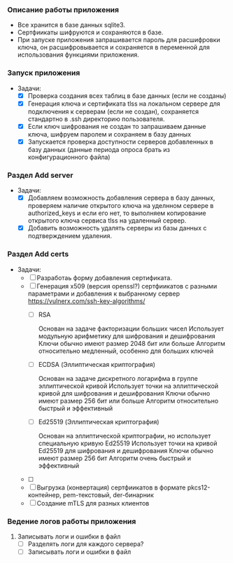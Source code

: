 ### Описание работы приложения
 -  Все хранится в базе данных sqlite3.
 -  Сертфиикаты шифруются и сохраняются в базе.
 -  При запуске приложения запрашивается пароль для расшифровки ключа, он расшифровывается и сохраняется в переменной для использования функциями приложения.

### Запуск приложения

- Задачи:
    - [X] Проверка создания всех таблиц в базе данных (если не созданы)
    - [X] Генерация ключа и сертификата tlss на локальном сервере для подключения к серверам (если не создан), сохраняется стандартно в .ssh директорию пользователя.
    - [X] Если ключ шифрования не создан то запрашиваем данные ключа, шифруем паролем и сохраняем в базу данных
    - [X] Запускается проверка доступности серверов добавленных в базу данных (данные периода опроса брать из конфигурационного файла)
  
### Раздел Add server

- Задачи:
  - [X] Добавляем возможность добавления сервера в базу данных, проверяем наличие открытого ключа на уделнном сервере в authorized_keys и если его нет, то выполняем копирование открытого ключа сервиса tlss на удаленный сервер. 
  - [X] Добавить возможность удалять  серверы из базы данных с подтверждением удаления.

###  Раздел Add certs

- Задачи:
  - [ ] Разработаь форму добавления сертификата.
  - [ ] Генерация x509 (версия openssl?) сертфиикатов с разными параметрами и добавления к выбранному сервер  https://vulnerx.com/ssh-key-algorithms/
    - [ ] RSA
  
      Основан на задаче факторизации больших чисел
      Использует модульную арифметику для шифрования и дешифрования
      Ключи обычно имеют размер 2048 бит или больше
      Алгоритм относительно медленный, особенно для больших ключей
    
    - [ ] ECDSA (Эллиптическая криптография)
        
      Основан на задаче дискретного логарифма в группе эллиптической кривой
      Использует точки на эллиптической кривой для шифрования и дешифрования
      Ключи обычно имеют размер 256 бит или больше
      Алгоритм относительно быстрый и эффективный
      
    - [ ] Ed25519 (Эллиптическая криптография)
      
      Основан на эллиптической криптографии, но использует специальную кривую Ed25519
      Использует точки на кривой Ed25519 для шифрования и дешифрования
      Ключи обычно имеют размер 256 бит
      Алгоритм очень быстрый и эффективный
      
  - [ ] 
  - [ ] Выгрузка (конвертация) сертфиикатов в формате pkcs12-контейнер, pem-текстовый, der-бинарник
  - [ ] Создание mTLS для разных клиентов

### Ведение логов работы приложения 
1. Записывать логи и ошибки в файл
    - [ ] Разделять логи для каждого сервера?
    - [ ] Записывать логи и ошибки в файл
